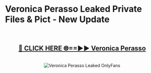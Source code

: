 # Veronica Perasso Leaked Private Files & Pict - New Update
<br>
<div align="center">
<h2><a href="https://mediafilles.blogspot.com/?title=Veronica_Perasso" rel="nofollow">🔴 CLICK HERE 🌐==►► Veronica Perasso</a></h2>
<br>
<a href="https://mediafilles.blogspot.com/?title=Veronica_Perasso" rel="nofollow" data-target="animated-image.originalLink"><img src="https://i.ibb.co.com/WyWwxjT/player-gif2.gif" alt="Veronica Perasso Leaked OnlyFans" style="max-width: 100%; display: inline-block;" data-target="animated-image.originalImage"></a>
</div>
<br>